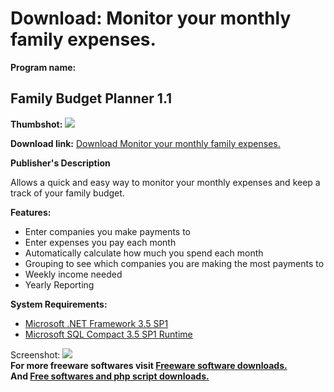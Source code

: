 # Download: Monitor your monthly family expenses.

**Program name:**

## Family Budget Planner 1.1

  
**Thumbshot:** ![](http://www.freewarefiles.com/screenshot/fambudgetplanner1_md.jpg)   
  
**Download link:** [Download Monitor your monthly family expenses.](http://freesoftwares.boysofts.com/Family-Budget-Planner_program_45847.html)  
  


**Publisher's Description**  
  


Allows a quick and easy way to monitor your monthly expenses and keep a track of your family budget. 

**Features:**

  * Enter companies you make payments to 
  * Enter expenses you pay each month 
  * Automatically calculate how much you spend each month 
  * Grouping to see which companies you are making the most payments to 
  * Weekly income needed 
  * Yearly Reporting 

**System Requirements:**

  * [Microsoft .NET Framework 3.5 SP1](http://www.freewarefiles.com/Microsoft-NET-Framework-3_program_31320.html)
  * [Microsoft SQL Compact 3.5 SP1 Runtime](http://www.microsoft.com/downloads/details.aspx?FamilyID=68539FAE-CF03-4C3B-AEDA-769CC205FE5F&displaylang=en)

  
  
Screenshot: ![](http://www.freewarefiles.com/screenshot/fambudgetplanner1.jpg)   
**For more freeware softwares visit [Freeware software downloads.](http://freesoftwares.boysofts.com/)**   
**And [Free softwares and php script downloads.](http://www.boysofts.com/)**
